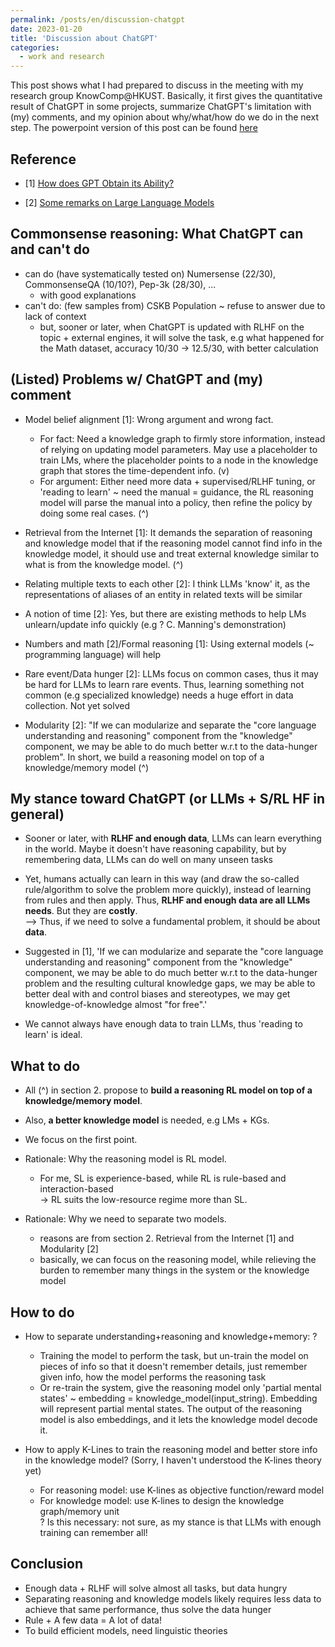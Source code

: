 ```yaml
---
permalink: /posts/en/discussion-chatgpt
date: 2023-01-20
title: 'Discussion about ChatGPT'
categories:
  - work and research
---
```


This post shows what I had prepared to discuss in the meeting with my research group KnowComp@HKUST. Basically, it first gives the quantitative result of ChatGPT in some projects, summarize ChatGPT's limitation with (my) comments, and my opinion about why/what/how do we do in the next step. The powerpoint version of this post can be found [here](https://dovanquyet.github.io/files/discussion_ChatGPT.pptx)

## Reference

- \[1\] [How does GPT Obtain its Ability?](https://yaofu.notion.site/How-does-GPT-Obtain-its-Ability-Tracing-Emergent-Abilities-of-Language-Models-to-their-Sources-b9a57ac0fcf74f30a1ab9e3e36fa1dc1)

- \[2\] [Some remarks on Large Language Models](https://gist.github.com/yoavg/59d174608e92e845c8994ac2e234c8a9)


## Commonsense reasoning: What ChatGPT can and can't do

- can do (have systematically tested on) Numersense (22/30), CommonsenseQA (10/10?), Pep-3k (28/30), ...
  + with good explanations
- can't do: (few samples from) CSKB Population ~ refuse to answer due to lack of context
  + but, sooner or later, when ChatGPT is updated with RLHF on the topic + external engines, it will solve the task, e.g what happened for the Math dataset, accuracy 10/30 -> 12.5/30, with better calculation


## (Listed) Problems w/ ChatGPT and (my) comment

- Model belief alignment [1]: Wrong argument and wrong fact.
  + For fact: Need a knowledge graph to firmly store information, instead of relying on updating model parameters. May use a placeholder to train LMs, where the placeholder points to a node in the knowledge graph that stores the time-dependent info. (v)
  + For argument: Either need more data + supervised/RLHF tuning, or 'reading to learn' ~ need the manual = guidance, the RL reasoning model will parse the manual into a policy, then refine the policy by doing some real cases. (^)

- Retrieval from the Internet [1]: It demands the separation of reasoning and knowledge model that if the reasoning model cannot find info in the knowledge model, it should use and treat external knowledge similar to what is from the knowledge model. (^)

- Relating multiple texts to each other [2]: I think LLMs 'know' it, as the representations of aliases of an entity in related texts will be similar
- A notion of time [2]: Yes, but there are existing methods to help LMs unlearn/update info quickly (e.g ? C. Manning's demonstration)
- Numbers and math [2]/Formal reasoning [1]: Using external models (~ programming language) will help
- Rare event/Data hunger [2]: LLMs focus on common cases, thus it may be hard for LLMs to learn rare events. Thus, learning something not common (e.g specialized knowledge) needs a huge effort in data collection. Not yet solved
- Modularity [2]: "If we can modularize and separate the "core language understanding and reasoning" component from the "knowledge" component, we may be able to do much better w.r.t to the data-hunger problem". In short, we build a reasoning model on top of a knowledge/memory model (^)


## My stance toward ChatGPT (or LLMs + S/RL HF in general)

- Sooner or later, with **RLHF and enough data**, LLMs can learn everything in the world. Maybe it doesn't have reasoning capability, but by remembering data, LLMs can do well on many unseen tasks
- Yet, humans actually can learn in this way (and draw the so-called rule/algorithm to solve the problem more quickly), instead of learning from rules and then apply. Thus, **RLHF and enough data are all LLMs needs**. But they are **costly**. \
--> Thus, if we need to solve a fundamental problem, it should be about **data**.

- Suggested in [1], 'If we can modularize and separate the "core language understanding and reasoning" component from the "knowledge" component, we may be able to do much better w.r.t to the data-hunger problem and the resulting cultural knowledge gaps, we may be able to better deal with and control biases and stereotypes, we may get knowledge-of-knowledge almost "for free".'
- We cannot always have enough data to train LLMs, thus 'reading to learn' is ideal.


## What to do

- All (^) in section 2. propose to **build a reasoning RL model on top of a knowledge/memory model**.
- Also, **a better knowledge model** is needed, e.g LMs + KGs.
- We focus on the first point.

- Rationale: Why the reasoning model is RL model.
  + For me, SL is experience-based, while RL is rule-based and interaction-based \
    -> RL suits the low-resource regime more than SL. 

- Rationale: Why we need to separate two models.
  + reasons are from section 2. Retrieval from the Internet [1] and Modularity [2]
  + basically, we can focus on the reasoning model, while relieving the burden to remember many things in the system or the knowledge model


## How to do

- How to separate understanding+reasoning and knowledge+memory: ?
  + Training the model to perform the task, but un-train the model on pieces of info so that it doesn't remember details, just remember given info, how the model performs the reasoning task
  + Or re-train the system, give the reasoning model only 'partial mental states' ~ embedding = knowledge_model(input_string). Embedding will represent partial mental states. The output of the reasoning model is also embeddings, and it lets the knowledge model decode it.

- How to apply K-Lines to train the reasoning model and better store info in the knowledge model? (Sorry, I haven't understood the K-lines theory yet)
  + For reasoning model: use K-lines as objective function/reward model
  + For knowledge model: use K-lines to design the knowledge graph/memory unit \
    ? Is this necessary: not sure, as my stance is that LLMs with enough training can remember all!


## Conclusion

- Enough data + RLHF will solve almost all tasks, but data hungry
- Separating reasoning and knowledge models likely requires less data to achieve that same performance, thus solve the data hunger
- Rule + A few data = A lot of data!
- To build efficient models, need linguistic theories

